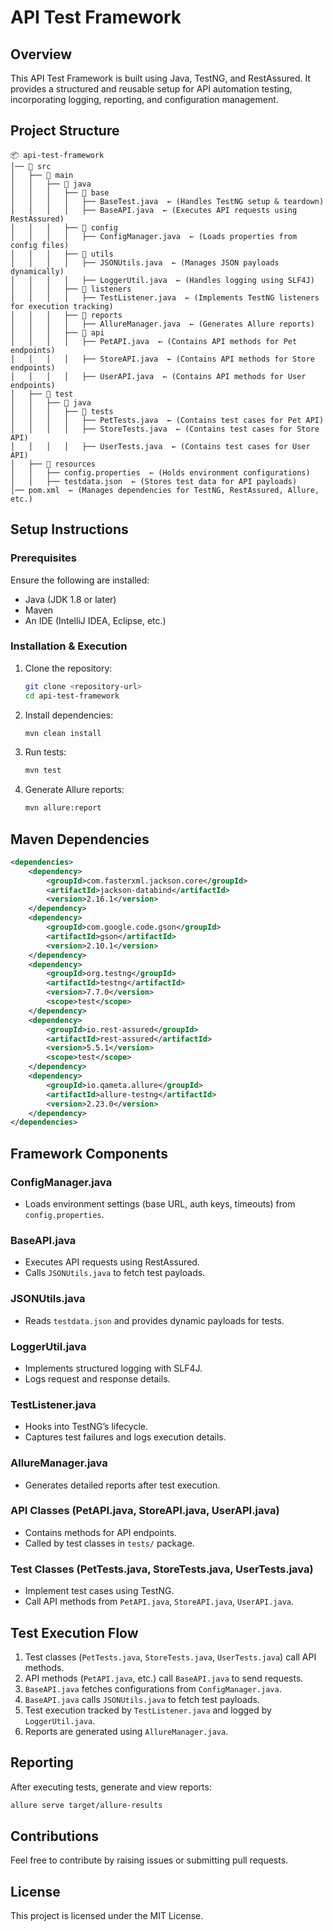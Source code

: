 # API Test Framework

## Overview
This API Test Framework is built using Java, TestNG, and RestAssured. It provides a structured and reusable setup for API automation testing, incorporating logging, reporting, and configuration management.

## Project Structure
```
📦 api-test-framework
│── 📂 src
│   ├── 📂 main
│   │   ├── 📂 java
│   │   │   ├── 📂 base
│   │   │   │   ├── BaseTest.java  ← (Handles TestNG setup & teardown)
│   │   │   │   ├── BaseAPI.java  ← (Executes API requests using RestAssured)
│   │   │   ├── 📂 config
│   │   │   │   ├── ConfigManager.java  ← (Loads properties from config files)
│   │   │   ├── 📂 utils
│   │   │   │   ├── JSONUtils.java  ← (Manages JSON payloads dynamically)
│   │   │   │   ├── LoggerUtil.java  ← (Handles logging using SLF4J)
│   │   │   ├── 📂 listeners
│   │   │   │   ├── TestListener.java  ← (Implements TestNG listeners for execution tracking)
│   │   │   ├── 📂 reports
│   │   │   │   ├── AllureManager.java  ← (Generates Allure reports)
│   │   │   ├── 📂 api
│   │   │   │   ├── PetAPI.java  ← (Contains API methods for Pet endpoints)
│   │   │   │   ├── StoreAPI.java  ← (Contains API methods for Store endpoints)
│   │   │   │   ├── UserAPI.java  ← (Contains API methods for User endpoints)
│   ├── 📂 test
│   │   ├── 📂 java
│   │   │   ├── 📂 tests
│   │   │   │   ├── PetTests.java  ← (Contains test cases for Pet API)
│   │   │   │   ├── StoreTests.java  ← (Contains test cases for Store API)
│   │   │   │   ├── UserTests.java  ← (Contains test cases for User API)
│   ├── 📂 resources
│   │   ├── config.properties  ← (Holds environment configurations)
│   │   ├── testdata.json  ← (Stores test data for API payloads)
│── pom.xml  ← (Manages dependencies for TestNG, RestAssured, Allure, etc.)
```

## Setup Instructions
### Prerequisites
Ensure the following are installed:
- Java (JDK 1.8 or later)
- Maven
- An IDE (IntelliJ IDEA, Eclipse, etc.)

### Installation & Execution
1. Clone the repository:
   ```sh
   git clone <repository-url>
   cd api-test-framework
   ```
2. Install dependencies:
   ```sh
   mvn clean install
   ```
3. Run tests:
   ```sh
   mvn test
   ```
4. Generate Allure reports:
   ```sh
   mvn allure:report
   ```

## Maven Dependencies
```xml
<dependencies>
    <dependency>
        <groupId>com.fasterxml.jackson.core</groupId>
        <artifactId>jackson-databind</artifactId>
        <version>2.16.1</version>
    </dependency>
    <dependency>
        <groupId>com.google.code.gson</groupId>
        <artifactId>gson</artifactId>
        <version>2.10.1</version>
    </dependency>
    <dependency>
        <groupId>org.testng</groupId>
        <artifactId>testng</artifactId>
        <version>7.7.0</version>
        <scope>test</scope>
    </dependency>
    <dependency>
        <groupId>io.rest-assured</groupId>
        <artifactId>rest-assured</artifactId>
        <version>5.5.1</version>
        <scope>test</scope>
    </dependency>
    <dependency>
        <groupId>io.qameta.allure</groupId>
        <artifactId>allure-testng</artifactId>
        <version>2.23.0</version>
    </dependency>
</dependencies>
```

## Framework Components
### ConfigManager.java
- Loads environment settings (base URL, auth keys, timeouts) from `config.properties`.

### BaseAPI.java
- Executes API requests using RestAssured.
- Calls `JSONUtils.java` to fetch test payloads.

### JSONUtils.java
- Reads `testdata.json` and provides dynamic payloads for tests.

### LoggerUtil.java
- Implements structured logging with SLF4J.
- Logs request and response details.

### TestListener.java
- Hooks into TestNG’s lifecycle.
- Captures test failures and logs execution details.

### AllureManager.java
- Generates detailed reports after test execution.

### API Classes (PetAPI.java, StoreAPI.java, UserAPI.java)
- Contains methods for API endpoints.
- Called by test classes in `tests/` package.

### Test Classes (PetTests.java, StoreTests.java, UserTests.java)
- Implement test cases using TestNG.
- Call API methods from `PetAPI.java`, `StoreAPI.java`, `UserAPI.java`.

## Test Execution Flow
1. Test classes (`PetTests.java`, `StoreTests.java`, `UserTests.java`) call API methods.
2. API methods (`PetAPI.java`, etc.) call `BaseAPI.java` to send requests.
3. `BaseAPI.java` fetches configurations from `ConfigManager.java`.
4. `BaseAPI.java` calls `JSONUtils.java` to fetch test payloads.
5. Test execution tracked by `TestListener.java` and logged by `LoggerUtil.java`.
6. Reports are generated using `AllureManager.java`.

## Reporting
After executing tests, generate and view reports:
```sh
allure serve target/allure-results
```

## Contributions
Feel free to contribute by raising issues or submitting pull requests.

## License
This project is licensed under the MIT License.

